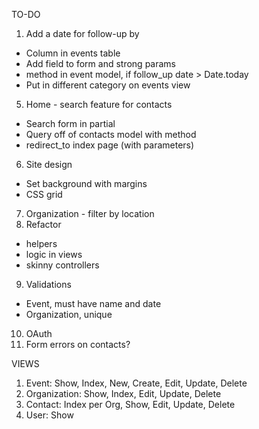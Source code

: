TO-DO
1. Add a date for follow-up by
  - Column in events table
  - Add field to form and strong params
  - method in event model, if follow_up date > Date.today
  - Put in different category on events view
5. Home - search feature for contacts
  - Search form in partial
  - Query off of contacts model with method
  - redirect_to index page (with parameters)
6.  Site design
  - Set background with margins
  - CSS grid
7. Organization - filter by location
8. Refactor
  - helpers
  - logic in views
  - skinny controllers
9.  Validations
  - Event, must have name and date
  - Organization, unique
10. OAuth
11. Form errors on contacts?




VIEWS
1. Event: Show, Index, New, Create, Edit, Update, Delete
2. Organization: Show, Index, Edit, Update, Delete
3. Contact: Index per Org, Show, Edit, Update, Delete
4. User: Show
